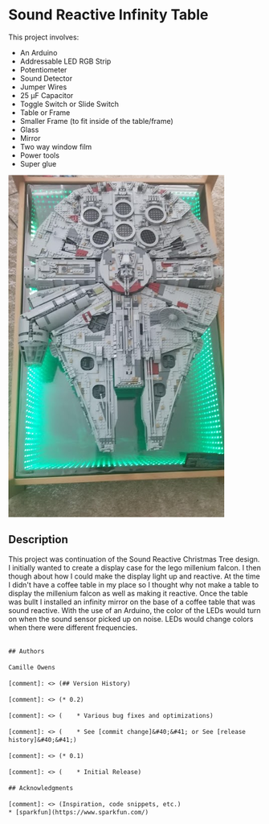 # Sound Reactive Infinity Table

This project involves:
* An Arduino
* Addressable LED RGB Strip
* Potentiometer
* Sound Detector
* Jumper Wires
* 25 µF Capacitor
* Toggle Switch or Slide Switch
* Table or Frame
* Smaller Frame (to fit inside of the table/frame)
* Glass
* Mirror
* Two way window film
* Power tools
* Super glue

![alt text](images/falcon2.png)


## Description

This project was continuation of the Sound Reactive Christmas Tree design. 
I initially wanted to create a display case for the lego millenium falcon. 
I then though about how I could make the display light up and reactive. 
At the time I didn't have a coffee table in my place so I thought why not make a table to display the millenium falcon as well as making it reactive. 
Once the table was bullt I installed an infinity mirror on the base of a coffee table that was sound reactive. 
With the use of an Arduino, the color of the LEDs would turn on when the sound sensor picked up on noise. 
LEDs would change colors when there were different frequencies.

[comment]: <> (## Getting Started)

[comment]: <> (### Dependencies)

[comment]: <> (* Describe any prerequisites, libraries, OS version, etc., needed before installing program.)

[comment]: <> (* ex. Windows 10)

[comment]: <> (### Installing)

[comment]: <> (* How/where to download your program)

[comment]: <> (* Any modifications needed to be made to files/folders)

[comment]: <> (### Executing program)

[comment]: <> (* How to run the program)

[comment]: <> (* Step-by-step bullets)

[comment]: <> (```)

[comment]: <> (code blocks for commands)
```

## Authors

Camille Owens

[comment]: <> (## Version History)

[comment]: <> (* 0.2)

[comment]: <> (    * Various bug fixes and optimizations)

[comment]: <> (    * See [commit change]&#40;&#41; or See [release history]&#40;&#41;)

[comment]: <> (* 0.1)

[comment]: <> (    * Initial Release)
    
## Acknowledgments

[comment]: <> (Inspiration, code snippets, etc.)
* [sparkfun](https://www.sparkfun.com/)
